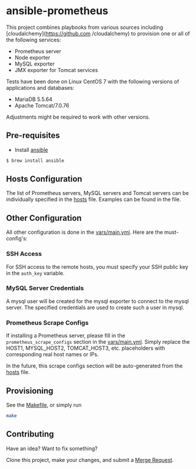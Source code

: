 # ansible-prometheus

This project combines playbooks from various sources including [cloudalchemy](https://github.com
/cloudalchemy) to provision one or all of the following services:
* Prometheus server
* Node exporter
* MySQL exporter
* JMX exporter for Tomcat services

Tests have been done on Linux CentOS 7 with the following versions of applications and databases:
- MariaDB 5.5.64
- Apache Tomcat/7.0.76

Adjustments might be required to work with other versions.

## Pre-requisites

- Install [ansible](https://docs.ansible.com)

```bash
$ brew install ansible
```

## Hosts Configuration

The list of Prometheus servers, MySQL servers and Tomcat servers can be individually specified in 
the [hosts](hosts) file.  Examples can be found in the file.
 
## Other Configuration

All other configuration is done in the [vars/main.yml](vars/main.yml).  Here are the must-config's:

### SSH Access
For SSH access to the remote hosts, you must specify your SSH public key in the `auth_key` variable.

### MySQL Server Credentials
A mysql user will be created for the mysql exporter to connect to the mysql server.  The 
specified credentials are used to create such a user in mysql. 

### Prometheus Scrape Configs
If installing a Prometheus server, please fill in the `prometheus_scrape_configs` section in the
[vars/main.yml](vars/main.yml).  Simply replace the HOST1, MYSQL_HOST2, TOMCAT_HOST3, 
etc. placeholders with corresponding real host names or IPs.

In the future, this scrape configs section will be auto-generated from the [hosts](hosts) file.

## Provisioning

See the [Makefile](Makefile), or simply run
```bash
make
```

## Contributing

Have an idea? Want to fix something?

Clone this project, make your changes, and submit a [Merge Request](https://docs.gitlab.com/ee/user/project/merge_requests/).
